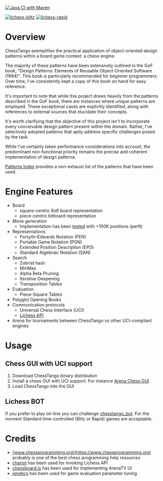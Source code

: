 [![Java CI with Maven](https://github.com/mcoria/chesstango/actions/workflows/maven.yml/badge.svg)](https://github.com/mcoria/chesstango/actions/workflows/maven.yml)


[![lichess-blitz](https://lichess-shield.vercel.app/api?username=chesstango_bot&format=blitz)](https://lichess.org/@/chesstango_bot/perf/blitz)
[![lichess-rapid](https://lichess-shield.vercel.app/api?username=chesstango_bot&format=rapid)](https://lichess.org/@/chesstango_bot/perf/rapid)


# Overview
ChessTango exemplifies the practical application of object-oriented design patterns within a board game context: a chess engine.

The majority of these patterns have been extensively outlined in the GoF book, "Design Patterns: Elements of Reusable Object-Oriented Software (1994)". This book is particularly recommended for beginner programmers. Over time, I've consistently kept a copy of this book on hand for easy reference.

It's important to note that while this project draws heavily from the patterns described in the GoF book, there are instances where unique patterns are employed. These exceptional cases are explicitly identified, along with references to external sources that elucidate their concepts.

It's worth clarifying that the objective of this project isn't to incorporate every conceivable design pattern present within the domain. Rather, I've selectively adopted patterns that aptly address specific challenges posed by the task.

While I've certainly taken performance considerations into account, the predominant non-functional priority remains the precise and coherent implementation of design patterns.

[Patterns Index](PatternIndex.md) provides a non-exhaust list of the patterns that have been used.

# Engine Features
- Board
  - square-centric 8x8 board representation
  - piece-centric bitboard representation
- Move generation 
  - Implementation has been [tested](PerftMainTestSuiteResult.txt) with +100K positions (perft)
- Representations
  - Forsyth–Edwards Notation (FEN)
  - Portable Game Notation (PGN) 
  - Extended Position Description (EPD)
  - Standard Algebraic Notation (SAN)
- Search
  - Zobrist hash
  - MinMax
  - Alpha Beta Pruning
  - Iterative Deepening
  - Transposition Tables
- Evaluation
  - Piece-Square Tables
- Polyglot Opening Books
- Communication protocols
  - Universal Chess Interface (UCI)
  - [Lichess API](https://lichess.org/api)
- Arena for tournaments between ChessTango vs other UCI-compliant engines

# Usage

## Chess GUI with UCI support
1. Download ChessTango binary distribution
2. Install a chess GUI with UCI support. For instance [Arena Chess GUI](http://www.playwitharena.de/)
3. Load ChessTango into the GUI


## Lichess BOT
If you prefer to play on-line you can challenge [chesstango_bot](https://lichess.org/@/chesstango_bot).
For the moment Standard time-controlled (Blitz or Rapid) games are acceptable.


# Credits
- [www.chessprogramming.org](https://www.chessprogramming.org) probably is one of the best chess programming help resources
- [chariot](https://github.com/tors42/chariot) has been used for invoking Lichess API
- [chessboard.js](https://chessboardjs.com) has been used for implementing ArenaTV UI
- [jenetics](https://jenetics.io) has been used for game evaluation parameter tuning
